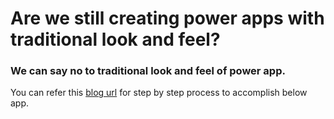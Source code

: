 # Are we still creating power apps with traditional look and feel?
### We can say no to traditional look and feel of power app. 
You can refer this [blog url](https://pages.github.com/) for step by step process to accomplish below app.
